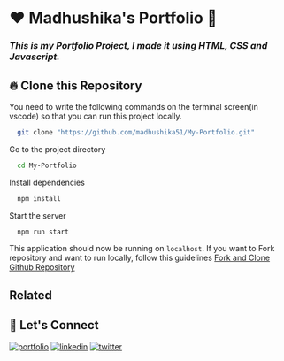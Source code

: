 # ❤️ Madhushika's Portfolio 🙏
### _This is my Portfolio Project, I made it using HTML, CSS and Javascript._ 


## 🔥 Clone this Repository
You need to write the following commands on the terminal screen(in vscode) so that you can run this project locally.

```bash
  git clone "https://github.com/madhushika51/My-Portfolio.git"
```
Go to the project directory

```bash
  cd My-Portfolio
```
Install dependencies
```bash
  npm install
```
Start the server
```bash
  npm run start
```

This application should now be running on `localhost`. If you want to Fork repository and want to run locally, follow this guidelines [Fork and Clone Github Repository](https://docs.github.com/en/get-started/quickstart/fork-a-repo)


## Related




## 🔗 Let's Connect
[![portfolio](https://img.shields.io/badge/my_portfolio-000?style=for-the-badge&logo=ko-fi&logoColor=white)](https://chetannada.netlify.app/)
[![linkedin](https://img.shields.io/badge/linkedin-0A66C2?style=for-the-badge&logo=linkedin&logoColor=white)](https://www.linkedin.com/in/chetannada/)
[![twitter](https://img.shields.io/badge/twitter-1DA1F2?style=for-the-badge&logo=twitter&logoColor=white)](https://twitter.com/chetannada)
